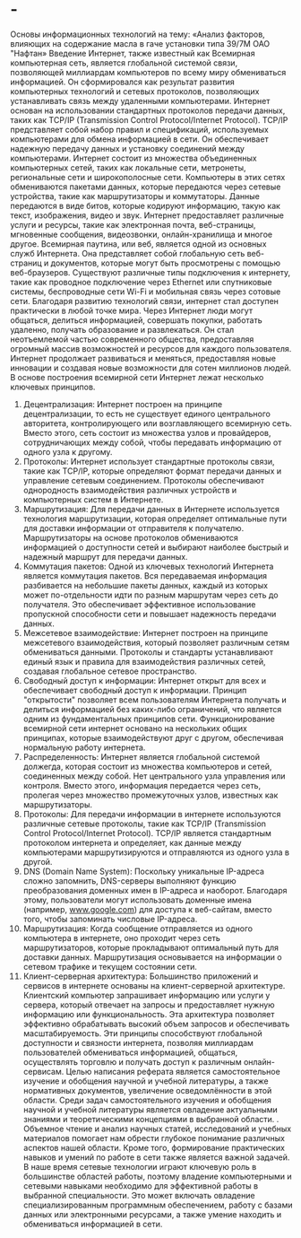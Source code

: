 # -
Основы информационных технологий
на тему: «Анализ факторов, влияющих на содержание масла в гаче установки типа 39/7М ОАО "Нафтан»
Введение
Интернет, также известный как Всемирная компьютерная сеть, является глобальной системой связи, позволяющей миллиардам компьютеров по всему миру обмениваться информацией. Он сформировался как результат развития компьютерных технологий и сетевых протоколов, позволяющих устанавливать связь между удаленными компьютерами.
Интернет основан на использовании стандартных протоколов передачи данных, таких как TCP/IP (Transmission Control Protocol/Internet Protocol). TCP/IP представляет собой набор правил и спецификаций, используемых компьютерами для обмена информацией в сети. Он обеспечивает надежную передачу данных и установку соединений между компьютерами.
Интернет состоит из множества объединенных компьютерных сетей, таких как локальные сети, метронеты, региональные сети и широкополосные сети. Компьютеры в этих сетях обмениваются пакетами данных, которые передаются через сетевые устройства, такие как маршрутизаторы и коммутаторы. Данные передаются в виде битов, которые кодируют информацию, такую как текст, изображения, видео и звук.
Интернет предоставляет различные услуги и ресурсы, такие как электронная почта, веб-страницы, мгновенные сообщения, видеозвонки, онлайн-хранилища и многое другое. Всемирная паутина, или веб, является одной из основных служб Интернета. Она представляет собой глобальную сеть веб-страниц и документов, которые могут быть просмотрены с помощью веб-браузеров.
Существуют различные типы подключения к интернету, такие как проводное подключение через Ethernet или спутниковые системы, беспроводные сети Wi-Fi и мобильная связь через сотовые сети. Благодаря развитию технологий связи, интернет стал доступен практически в любой точке мира.
Через Интернет люди могут общаться, делиться информацией, совершать покупки, работать удаленно, получать образование и развлекаться. Он стал неотъемлемой частью современного общества, предоставляя огромный массив возможностей и ресурсов для каждого пользователя. Интернет продолжает развиваться и меняться, предоставляя новые инновации и создавая новые возможности для сотен миллионов людей.
 В основе построения всемирной сети Интернет лежат несколько ключевых принципов.
1. Децентрализация: Интернет построен на принципе децентрализации, то есть не существует единого центрального авторитета, контролирующего или возглавляющего всемирную сеть. Вместо этого, сеть состоит из множества узлов и провайдеров, сотрудничающих между собой, чтобы передавать информацию от одного узла к другому.
2. Протоколы: Интернет использует стандартные протоколы связи, такие как TCP/IP, которые определяют формат передачи данных и управление сетевым соединением. Протоколы обеспечивают однородность взаимодействия различных устройств и компьютерных систем в Интернете.
3. Маршрутизация: Для передачи данных в Интернете используется технология маршрутизации, которая определяет оптимальные пути для доставки информации от отправителя к получателю. Маршрутизаторы на основе протоколов обмениваются информацией о доступности сетей и выбирают наиболее быстрый и надежный маршрут для передачи данных.
4. Коммутация пакетов: Одной из ключевых технологий Интернета является коммутация пакетов. Вся передаваемая информация разбивается на небольшие пакеты данных, каждый из которых может по-отдельности идти по разным маршрутам через сеть до получателя. Это обеспечивает эффективное использование пропускной способности сети и повышает надежность передачи данных.
5. Межсетевое взаимодействие: Интернет построен на принципе межсетевого взаимодействия, который позволяет различным сетям обмениваться данными. Протоколы и стандарты устанавливают единый язык и правила для взаимодействия различных сетей, создавая глобальное сетевое пространство.
6. Свободный доступ к информации: Интернет открыт для всех и обеспечивает свободный доступ к информации. Принцип "открытости" позволяет всем пользователям Интернета получать и делиться информацией без каких-либо ограничений, что является одним из фундаментальных принципов сети.
Функционирование всемирной сети интернет основано на нескольких общих принципах, которые взаимодействуют друг с другом, обеспечивая нормальную работу интернета.
1. Распределенность: Интернет является глобальной системой должегда, которая состоит из множества компьютеров и сетей, соединенных между собой. Нет центрального узла управления или контроля. Вместо этого, информация передается через сеть, пролегая через множество промежуточных узлов, известных как маршрутизаторы.
2. Протоколы: Для передачи информации в интернете используются различные сетевые протоколы, такие как TCP/IP (Transmission Control Protocol/Internet Protocol). TCP/IP является стандартным протоколом интернета и определяет, как данные между компьютерами маршрутизируются и отправляются из одного узла в другой.
3. DNS (Domain Name System): Поскольку уникальные IP-адреса сложно запомнить, DNS-серверы выполняют функцию преобразования доменных имен в IP-адреса и наоборот. Благодаря этому, пользователи могут использовать доменные имена (например, www.google.com) для доступа к веб-сайтам, вместо того, чтобы запоминать числовые IP-адреса.
4. Маршрутизация: Когда сообщение отправляется из одного компьютера в интернете, оно проходит через сеть маршрутизаторов, которые прокладывают оптимальный путь для доставки данных. Маршрутизация основывается на информации о сетевом трафике и текущем состоянии сети.
5. Клиент-серверная архитектура: Большинство приложений и сервисов в интернете основаны на клиент-серверной архитектуре. Клиентский компьютер запрашивает информацию или услуги у сервера, который отвечает на запросы и предоставляет нужную информацию или функциональность. Эта архитектура позволяет эффективно обрабатывать высокий объем запросов и обеспечивать масштабируемость.
Эти принципы способствуют глобальной доступности и связности интернета, позволяя миллиардам пользователей обмениваться информацией, общаться, осуществлять торговлю и получать доступ к различным онлайн-сервисам.
Целью написания реферата является самостоятельное изучение и обобщения научной и учебной литературы, а также нормативных документов,  увеличение осведомлённости в этой области. 
Среди задач самостоятельного изучения и обобщения научной и учебной литературы является овладение актуальными знаниями и теоретическими концепциями в выбранной области. . Объемное чтение и анализ научных статей, исследований и учебных материалов помогает нам обрести глубокое понимание различных аспектов нашей области.
Кроме того, формирование практических навыков и умений по работе в сети также является важной задачей. В наше время сетевые технологии играют ключевую роль в большинстве областей работы, поэтому владение компьютерными и сетевыми навыками необходимо для эффективной работы в выбранной специальности. Это может включать овладение специализированным программным обеспечением, работу с базами данных или электронными ресурсами, а также умение находить и обмениваться информацией в сети.
